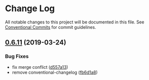 # Change Log

All notable changes to this project will be documented in this file.
See [Conventional Commits](https://conventionalcommits.org) for commit guidelines.

## [0.6.11](https://github.com/billykwok/reshoot/packages/reshoot-loader/compare/@reshoot/loader@0.6.10...@reshoot/loader@0.6.11) (2019-03-24)

### Bug Fixes

- fix merge conflict ([d557a13](https://github.com/billykwok/reshoot/packages/reshoot-loader/commit/d557a13))
- remove conventional-changelog ([fb6d1a8](https://github.com/billykwok/reshoot/packages/reshoot-loader/commit/fb6d1a8))
